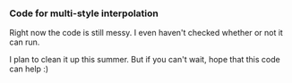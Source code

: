 ### Code for multi-style interpolation

Right now the code is still messy. I even haven't checked whether or not it can run.

I plan to clean it up this summer. But if you can't wait, hope that this code can help :)
